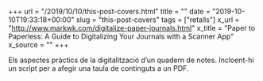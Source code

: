 +++
url = "/2019/10/10/this-post-covers.html"
title = ""
date = "2019-10-10T19:33:18+00:00"
slug = "this-post-covers"
tags = ["retalls"]
x_url = "http://www.markwk.com/digitalize-paper-journals.html"
x_title = "Paper to Paperless: A Guide to Digitalizing Your Journals with a Scanner App"
x_source = ""
+++

Els aspectes pràctics de la digitalització d’un quadern de notes. Incloent-hi un script per a afegir una taula de continguts a un PDF.
